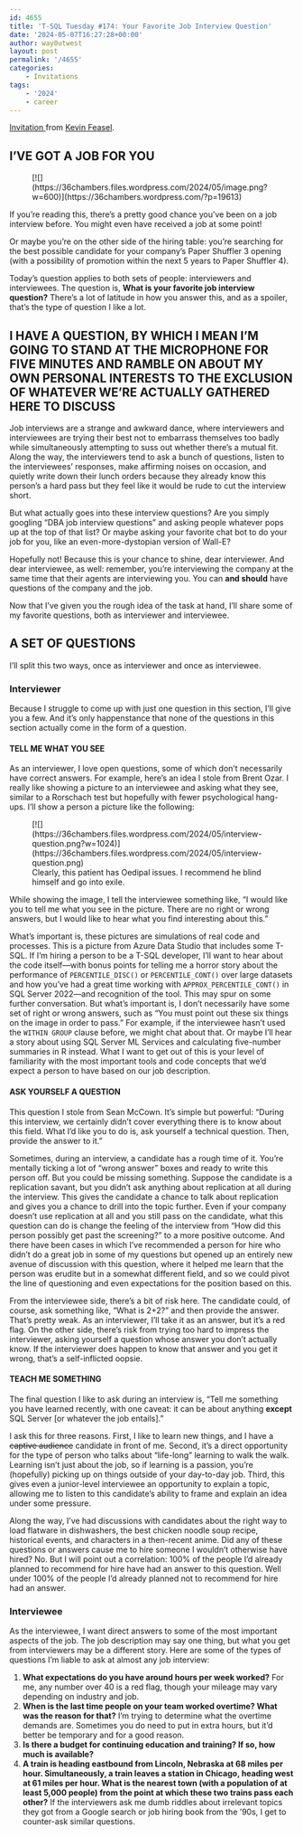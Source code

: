 ```yaml
---
id: 4655
title: 'T-SQL Tuesday #174: Your Favorite Job Interview Question'
date: '2024-05-07T16:27:28+00:00'
author: way0utwest
layout: post
permalink: '/4655'
categories:
    - Invitations
tags:
    - '2024'
    - career
---
```


[Invitation ](https://36chambers.wordpress.com/2024/05/07/t-sql-tuesday-your-favorite-job-interview-question/)from [Kevin Feasel](https://36chambers.wordpress.com/).

## I’VE GOT A JOB FOR YOU

<figure class="wp-block-image">[![](https://36chambers.files.wordpress.com/2024/05/image.png?w=600)](https://36chambers.wordpress.com/?p=19613)</figure>If you’re reading this, there’s a pretty good chance you’ve been on a job interview before. You might even have received a job at some point!

Or maybe you’re on the other side of the hiring table: you’re searching for the best possible candidate for your company’s Paper Shuffler 3 opening (with a possibility of promotion within the next 5 years to Paper Shuffler 4).

Today’s question applies to both sets of people: interviewers and interviewees. The question is, **What is your favorite job interview question?** There’s a lot of latitude in how you answer this, and as a spoiler, that’s the type of question I like a lot.

## I HAVE A QUESTION, BY WHICH I MEAN I’M GOING TO STAND AT THE MICROPHONE FOR FIVE MINUTES AND RAMBLE ON ABOUT MY OWN PERSONAL INTERESTS TO THE EXCLUSION OF WHATEVER WE’RE ACTUALLY GATHERED HERE TO DISCUSS

Job interviews are a strange and awkward dance, where interviewers and interviewees are trying their best not to embarrass themselves too badly while simultaneously attempting to suss out whether there’s a mutual fit. Along the way, the interviewers tend to ask a bunch of questions, listen to the interviewees’ responses, make affirming noises on occasion, and quietly write down their lunch orders because they already know this person’s a hard pass but they feel like it would be rude to cut the interview short.

But what actually goes into these interview questions? Are you simply googling “DBA job interview questions” and asking people whatever pops up at the top of that list? Or maybe asking your favorite chat bot to do your job for you, like an even-more-dystopian version of Wall-E?

Hopefully not! Because this is your chance to shine, dear interviewer. And dear interviewee, as well: remember, you’re interviewing the company at the same time that their agents are interviewing you. You can **and should** have questions of the company and the job.

Now that I’ve given you the rough idea of the task at hand, I’ll share some of my favorite questions, both as interviewer and interviewee.

## A SET OF QUESTIONS

I’ll split this two ways, once as interviewer and once as interviewee.

### Interviewer

Because I struggle to come up with just one question in this section, I’ll give you a few. And it’s only happenstance that none of the questions in this section actually come in the form of a question.

#### TELL ME WHAT YOU SEE

As an interviewer, I love open questions, some of which don’t necessarily have correct answers. For example, here’s an idea I stole from Brent Ozar. I really like showing a picture to an interviewee and asking what they see, similar to a Rorschach test but hopefully with fewer psychological hang-ups. I’ll show a person a picture like the following:

<figure class="wp-block-image">[![](https://36chambers.files.wordpress.com/2024/05/interview-question.png?w=1024)](https://36chambers.files.wordpress.com/2024/05/interview-question.png)<figcaption>Clearly, this patient has Oedipal issues. I recommend he blind himself and go into exile.</figcaption></figure>While showing the image, I tell the interviewee something like, “I would like you to tell me what you see in the picture. There are no right or wrong answers, but I would like to hear what you find interesting about this.”

What’s important is, these pictures are simulations of real code and processes. This is a picture from Azure Data Studio that includes some T-SQL. If I’m hiring a person to be a T-SQL developer, I’ll want to hear about the code itself—with bonus points for telling me a horror story about the performance of `PERCENTILE_DISC()` or `PERCENTILE_CONT()` over large datasets and how you’ve had a great time working with `APPROX_PERCENTILE_CONT()` in SQL Server 2022—and recognition of the tool. This may spur on some further conversation. But what’s important is, I don’t necessarily have some set of right or wrong answers, such as “You must point out these six things on the image in order to pass.” For example, if the interviewee hasn’t used the `WITHIN GROUP` clause before, we might chat about that. Or maybe I’ll hear a story about using SQL Server ML Services and calculating five-number summaries in R instead. What I want to get out of this is your level of familiarity with the most important tools and code concepts that we’d expect a person to have based on our job description.

#### ASK YOURSELF A QUESTION

This question I stole from Sean McCown. It’s simple but powerful: “During this interview, we certainly didn’t cover everything there is to know about this field. What I’d like you to do is, ask yourself a technical question. Then, provide the answer to it.”

Sometimes, during an interview, a candidate has a rough time of it. You’re mentally ticking a lot of “wrong answer” boxes and ready to write this person off. But you could be missing something. Suppose the candidate is a replication savant, but you didn’t ask anything about replication at all during the interview. This gives the candidate a chance to talk about replication and gives you a chance to drill into the topic further. Even if your company doesn’t use replication at all and you still pass on the candidate, what this question can do is change the feeling of the interview from “How did this person possibly get past the screening?” to a more positive outcome. And there have been cases in which I’ve recommended a person for hire who didn’t do a great job in some of my questions but opened up an entirely new avenue of discussion with this question, where it helped me learn that the person was erudite but in a somewhat different field, and so we could pivot the line of questioning and even expectations for the position based on this.

From the interviewee side, there’s a bit of risk here. The candidate could, of course, ask something like, “What is 2+2?” and then provide the answer. That’s pretty weak. As an interviewer, I’ll take it as an answer, but it’s a red flag. On the other side, there’s risk from trying too hard to impress the interviewer, asking yourself a question whose answer you don’t actually know. If the interviewer does happen to know that answer and you get it wrong, that’s a self-inflicted oopsie.

#### TEACH ME SOMETHING

The final question I like to ask during an interview is, “Tell me something you have learned recently, with one caveat: it can be about anything **except** SQL Server \[or whatever the job entails\].”

I ask this for three reasons. First, I like to learn new things, and I have a <s>captive audience</s> candidate in front of me. Second, it’s a direct opportunity for the type of person who talks about “life-long” learning to walk the walk. Learning isn’t just about the job, so if learning is a passion, you’re (hopefully) picking up on things outside of your day-to-day job. Third, this gives even a junior-level interviewee an opportunity to explain a topic, allowing me to listen to this candidate’s ability to frame and explain an idea under some pressure.

Along the way, I’ve had discussions with candidates about the right way to load flatware in dishwashers, the best chicken noodle soup recipe, historical events, and characters in a then-recent anime. Did any of these questions or answers cause me to hire someone I wouldn’t otherwise have hired? No. But I will point out a correlation: 100% of the people I’d already planned to recommend for hire have had an answer to this question. Well under 100% of the people I’d already planned not to recommend for hire had an answer.

### Interviewee

As the interviewee, I want direct answers to some of the most important aspects of the job. The job description may say one thing, but what you get from interviewers may be a different story. Here are some of the types of questions I’m liable to ask at almost any job interview:

1. **What expectations do you have around hours per week worked?** For me, any number over 40 is a red flag, though your mileage may vary depending on industry and job.
2. **When is the last time people on your team worked overtime? What was the reason for that?** I’m trying to determine what the overtime demands are. Sometimes you do need to put in extra hours, but it’d better be temporary and for a good reason.
3. **Is there a budget for continuing education and training? If so, how much is available?**
4. **A train is heading eastbound from Lincoln, Nebraska at 68 miles per hour. Simultaneously, a train leaves a station in Chicago, heading west at 61 miles per hour. What is the nearest town (with a population of at least 5,000 people) from the point at which these two trains pass each other?** If the interviewers ask me dumb riddles about irrelevant topics they got from a Google search or job hiring book from the ’90s, I get to counter-ask similar questions.